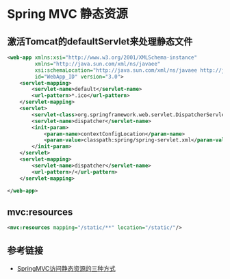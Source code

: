 # Spring MVC 静态资源

## 激活Tomcat的defaultServlet来处理静态文件
```xml
<web-app xmlns:xsi="http://www.w3.org/2001/XMLSchema-instance"
         xmlns="http://java.sun.com/xml/ns/javaee"
         xsi:schemaLocation="http://java.sun.com/xml/ns/javaee http://java.sun.com/xml/ns/javaee/web-app_3_0.xsd"
         id="WebApp_ID" version="3.0">
    <servlet-mapping>
        <servlet-name>default</servlet-name>
        <url-pattern>*.ico</url-pattern>
    </servlet-mapping>
    <servlet>
        <servlet-class>org.springframework.web.servlet.DispatcherServlet</servlet-class>
        <servlet-name>dispatcher</servlet-name>
        <init-param>
            <param-name>contextConfigLocation</param-name>
            <param-value>classpath:spring/spring-servlet.xml</param-value>
        </init-param>
    </servlet>
    <servlet-mapping>
        <servlet-name>dispatcher</servlet-name>
        <url-pattern>/</url-pattern>
    </servlet-mapping>

</web-app>
```

## mvc:resources
```xml
<mvc:resources mapping="/static/**" location="/static/"/>
```

## 参考链接
- [SpringMVC访问静态资源的三种方式](http://blog.163.com/koko_qiang/blog/static/207213184201382091154584/)
